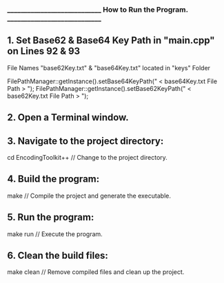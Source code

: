 ### ____________________________ How to Run the Program. ____________________________

## 1. Set Base62 & Base64 Key Path in "main.cpp" on Lines 92 & 93

   File Names "base62Key.txt" & "base64Key.txt" located in "keys" Folder

   FilePathManager::getInstance().setBase64KeyPath(" < base64Key.txt File Path > ");
   FilePathManager::getInstance().setBase62KeyPath(" < base62Key.txt File Path > ");

## 2. Open a Terminal window.

## 3. Navigate to the project directory:
   cd EncodingToolkit++    // Change to the project directory.

## 4. Build the program:
   make                    // Compile the project and generate the executable.

## 5. Run the program:
   make run                // Execute the program.

## 6. Clean the build files:
   make clean              // Remove compiled files and clean up the project.